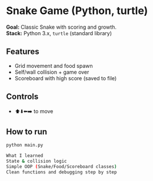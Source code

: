 # Snake Game (Python, turtle)

**Goal:** Classic Snake with scoring and growth.  
**Stack:** Python 3.x, `turtle` (standard library)

## Features
- Grid movement and food spawn
- Self/wall collision + game over
- Scoreboard with high score (saved to file)

## Controls
- ⬆️⬇️⬅️➡️ to move

## How to run
```bash
python main.py

What I learned
State & collision logic
Simple OOP (Snake/Food/Scoreboard classes)
Clean functions and debugging step by step
